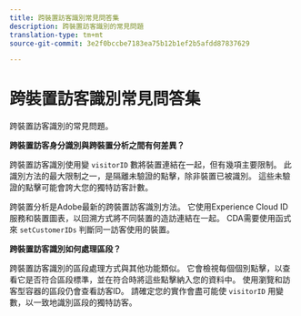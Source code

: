 ```yaml
---
title: 跨裝置訪客識別常見問答集
description: 跨裝置訪客識別的常見問題
translation-type: tm+mt
source-git-commit: 3e2f0bccbe7183ea75b12b1ef2b5afdd87837629

---
```



# 跨裝置訪客識別常見問答集

跨裝置訪客識別的常見問題。

**跨裝置訪客身分識別與跨裝置分析之間有何差異？**

跨裝置訪客識別使用變 `visitorID` 數將裝置連結在一起，但有幾項主要限制。 此識別方法的最大限制之一，是隔離未驗證的點擊，除非裝置已被識別。 這些未驗證的點擊可能會誇大您的獨特訪客計數。

跨裝置分析是Adobe最新的跨裝置訪客識別方法。 它使用Experience Cloud ID服務和裝置圖表，以回溯方式將不同裝置的造訪連結在一起。 CDA需要使用函式來 `setCustomerIDs` 判斷同一訪客使用的裝置。

**跨裝置訪客識別如何處理區段？**

跨裝置訪客識別的區段處理方式與其他功能類似。 它會檢視每個個別點擊，以查看它是否符合區段標準，並在符合時將這些點擊納入您的資料中。 使用瀏覽和訪客型容器的區段仍會查看訪客ID。 請確定您的實作會盡可能使 `visitorID` 用變數，以一致地識別區段的獨特訪客。
